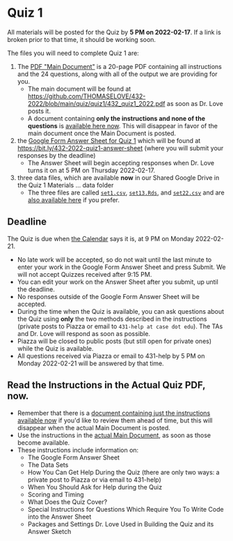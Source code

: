 # Quiz 1

All materials will be posted for the Quiz by **5 PM on 2022-02-17**. If a link is broken prior to that time, it should be working soon.

The files you will need to complete Quiz 1 are:

1. The [PDF "Main Document"](https://github.com/THOMASELOVE/432-2022/blob/main/quiz/quiz1/432_quiz1_2022.pdf) is a 20-page PDF containing all instructions and the 24 questions, along with all of the output we are providing for you. 
    - The main document will be found at https://github.com/THOMASELOVE/432-2022/blob/main/quiz/quiz1/432_quiz1_2022.pdf as soon as Dr. Love posts it.
    - A document containing **only the instructions and none of the questions** is [available here now](https://github.com/THOMASELOVE/432-2022/blob/main/quiz/quiz1/432_quiz1_2022_instructions_only.pdf). This will disappear in favor of the main document once the Main Document is posted.
2. the [Google Form Answer Sheet for Quiz 1](https://bit.ly/432-2022-quiz1-answer-sheet) which will be found at https://bit.ly/432-2022-quiz1-answer-sheet (where you will submit your responses by the deadline) 
    - The Answer Sheet will begin accepting responses when Dr. Love turns it on at 5 PM on Thursday 2022-02-17.
3. three data files, which are available **now** in our Shared Google Drive in the Quiz 1 Materials ... data folder
    - The three files are called [`set1.csv`](https://raw.githubusercontent.com/THOMASELOVE/432-2022/main/quiz/quiz1/data/set1.csv), [`set13.Rds`](https://github.com/THOMASELOVE/432-2022/blob/main/quiz/quiz1/data/set13.Rds), and [`set22.csv`](https://raw.githubusercontent.com/THOMASELOVE/432-2022/main/quiz/quiz1/data/set22.csv) and are [also available here](https://github.com/THOMASELOVE/432-2022/tree/main/quiz/quiz1/data) if you prefer.

## Deadline

The Quiz is due when [the Calendar](https://thomaselove.github.io/431/calendar.html) says it is, at 9 PM on Monday 2022-02-21. 

- No late work will be accepted, so do not wait until the last minute to enter your work in the Google Form Answer Sheet and press Submit. We will not accept Quizzes received after 9:15 PM.
- You can edit your work on the Answer Sheet after you submit, up until the deadline. 
- No responses outside of the Google Form Answer Sheet will be accepted.
- During the time when the Quiz is available, you can ask questions about the Quiz using **only** the two methods described in the instructions (private posts to Piazza or email to `431-help at case dot edu`). The TAs and Dr. Love will respond as soon as possible. 
- Piazza will be closed to public posts (but still open for private ones) while the Quiz is available.
- All questions received via Piazza or email to 431-help by 5 PM on Monday 2022-02-21 will be answered by that time.

## Read the Instructions in the Actual Quiz PDF, now.

- Remember that there is a [document containing just the instructions available now](https://github.com/THOMASELOVE/432-2022/blob/main/quiz/quiz1/432_quiz1_2022_instructions_only.pdf) if you'd like to review them ahead of time, but this will disappear when the actual Main Document is posted. 
- Use the instructions in the [actual Main Document](https://github.com/THOMASELOVE/432-2022/blob/main/quiz/quiz1/432_quiz1_2022.pdf), as soon as those become available.
- These instructions include information on:
    - The Google Form Answer Sheet
    - The Data Sets
    - How You Can Get Help During the Quiz (there are only two ways: a private post to Piazza or via email to 431-help)
    - When You Should Ask for Help during the Quiz
    - Scoring and Timing
    - What Does the Quiz Cover?
    - Special Instructions for Questions Which Require You To Write Code into the Answer Sheet
    - Packages and Settings Dr. Love Used in Building the Quiz and its Answer Sketch


